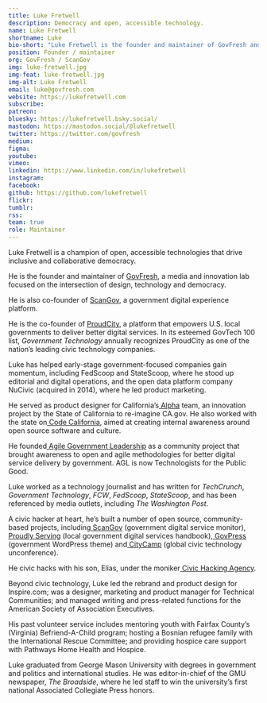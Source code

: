 ```yaml
---
title: Luke Fretwell
description: Democracy and open, accessible technology.
name: Luke Fretwell
shortname: Luke
bio-short: "Luke Fretwell is the founder and maintainer of GovFresh and co-founder of ScanGov."
position: Founder / maintainer
org: GovFresh / ScanGov
img: luke-fretwell.jpg
img-feat: luke-fretwell.jpg
img-alt: Luke Fretwell
email: luke@govfresh.com
website: https://lukefretwell.com
subscribe: 
patreon: 
bluesky: https://lukefretwell.bsky.social/
mastodon: https://mastodon.social/@lukefretwell
twitter: https://twitter.com/govfresh
medium: 
figma: 
youtube: 
vimeo: 
linkedin: https://www.linkedin.com/in/lukefretwell
instagram: 
facebook: 
github: https://github.com/lukefretwell
flickr: 
tumblr: 
rss: 
team: true
role: Maintainer
---
```


Luke Fretwell is a champion of open, accessible technologies that drive inclusive and collaborative democracy.

He is the founder and maintainer of [GovFresh](https://govfresh.com/), a media and innovation lab focused on the intersection of design, technology and democracy.

He is also co-founder of [ScanGov](https://scangov.com/), a government digital experience platform.

He is the co-founder of [ProudCity](https://proudcity.com/), a platform that empowers U.S. local governments to deliver better digital services. In its esteemed GovTech 100 list, _Government Technology_ annually recognizes ProudCity as one of the nation’s leading civic technology companies.

Luke has helped early-stage government-focused companies gain momentum, including FedScoop and StateScoop, where he stood up editorial and digital operations, and the open data platform company NuCivic (acquired in 2014), where he led product marketing.

He served as product designer for California’s[ Alpha](https://lukefretwell.com/work/alphacagov) team, an innovation project by the State of California to re-imagine CA.gov. He also worked with the state on[ Code California](https://lukefretwell.com/work/code-california), aimed at creating internal awareness around open source software and culture.

He founded[ Agile Government Leadership](https://lukefretwell.com/work/agl) as a community project that brought awareness to open and agile methodologies for better digital service delivery by government. AGL is now Technologists for the Public Good.

Luke worked as a technology journalist and has written for _TechCrunch_, _Government Technology_, _FCW_, _FedScoop_, _StateScoop_, and has been referenced by media outlets, including _The Washington Post_.

A civic hacker at heart, he’s built a number of open source, community-based projects, including[ ScanGov](https://lukefretwell.com/work/scangov) (government digital service monitor),[ Proudly Serving](https://lukefretwell.com/work/proudly-serving) (local government digital services handbook),[ GovPress](https://lukefretwell.com/work/govpress) (government WordPress theme) and[ CityCamp](https://lukefretwell.com/work/citycamp) (global civic technology unconference).

He civic hacks with his son, Elias, under the moniker[ Civic Hacking Agency](https://lukefretwell.com/work/civic-hacking-agency).

Beyond civic technology, Luke led the rebrand and product design for Inspire.com; was a designer, marketing and product manager for Technical Communities; and managed writing and press-related functions for the American Society of Association Executives.

His past volunteer service includes mentoring youth with Fairfax County’s (Virginia) Befriend-A-Child program; hosting a Bosnian refugee family with the International Rescue Committee; and providing hospice care support with Pathways Home Health and Hospice.

Luke graduated from George Mason University with degrees in government and politics and international studies. He was editor-in-chief of the GMU newspaper, _The Broadside_, where he led staff to win the university’s first national Associated Collegiate Press honors.